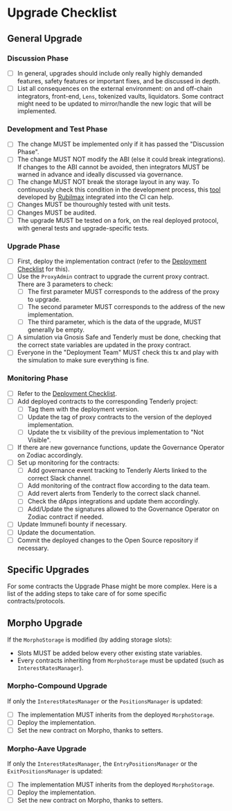 # Upgrade Checklist

## General Upgrade

### Discussion Phase

- [ ] In general, upgrades should include only really highly demanded features, safety features or important fixes, and be discussed in depth.
- [ ] List all consequences on the external environment: on and off-chain integrators, front-end, `Lens`, tokenized vaults, liquidators. Some contract might need to be updated to mirror/handle the new logic that will be implemented.

### Development and Test Phase

- [ ] The change MUST be implemented only if it has passed the "Discussion Phase".
- [ ] The change MUST NOT modify the ABI (else it could break integrations). If changes to the ABI cannot be avoided, then integrators MUST be warned in advance and ideally discussed via governance.
- [ ] The change MUST NOT break the storage layout in any way. To continuously check this condition in the development process, this [tool](https://github.com/Rubilmax/foundry-storage-check) developed by [Rubilmax](https://github.com/Rubilmax) integrated into the CI can help.
- [ ] Changes MUST be thouroughly tested with unit tests.
- [ ] Changes MUST be audited.
- [ ] The upgrade MUST be tested on a fork, on the real deployed protocol, with general tests and upgrade-specific tests.

### Upgrade Phase

- [ ] First, deploy the implementation contract (refer to the [Deployment Checklist](./deployment-checklist.md) for this).
- [ ] Use the `ProxyAdmin` contract to upgrade the current proxy contract. There are 3 parameters to check:
    - [ ] The first parameter MUST corresponds to the address of the proxy to upgrade.
    - [ ] The second parameter MUST corresponds to the address of the new implementation.
    - [ ] The third parameter, which is the data of the upgrade, MUST generally be empty.
- [ ] A simulation via Gnosis Safe and Tenderly must be done, checking that the correct state variables are updated in the proxy contract.
- [ ] Everyone in the "Deployment Team" MUST check this tx and play with the simulation to make sure everything is fine.

### Monitoring Phase

- [ ] Refer to the [Deployment Checklist](./deployment-checklist.md).
- [ ] Add deployed contracts to the corresponding Tenderly project:
  - [ ] Tag them with the deployment version.
  - [ ] Update the tag of proxy contracts to the version of the deployed implementation.
  - [ ] Update the tx visibility of the previous implementation to "Not Visible".
- [ ] If there are new governance functions, update the Governance Operator on Zodiac accordingly.
- [ ] Set up monitoring for the contracts:
  - [ ] Add governance event tracking to Tenderly Alerts linked to the correct Slack channel.
  - [ ] Add monitoring of the contract flow according to the data team.
  - [ ] Add revert alerts from Tenderly to the correct slack channel.
  - [ ] Check the dApps integrations and update them accordingly.
  - [ ] Add/Update the signatures allowed to the Governance Operator on Zodiac contract if needed.
- [ ] Update Immunefi bounty if necessary.
- [ ] Update the documentation.
- [ ] Commit the deployed changes to the Open Source repository if necessary.

## Specific Upgrades

For some contracts the Upgrade Phase might be more complex. Here is a list of the adding steps to take care of for some specific contracts/protocols.

## Morpho Upgrade

If the `MorphoStorage` is modified (by adding storage slots):
- Slots MUST be added below every other existing state variables.
- Every contracts inheriting from `MorphoStorage` must be updated (such as `InterestRatesManager`).

### Morpho-Compound Upgrade

If only the `InterestRatesManager` or the `PositionsManager` is updated:
- [ ] The implementation MUST inherits from the deployed `MorphoStorage`.
- [ ] Deploy the implementation.
- [ ] Set the new contract on Morpho, thanks to setters.

### Morpho-Aave Upgrade

If only the `InterestRatesManager`, the `EntryPositionsManager` or the `ExitPositionsManager` is updated:
- [ ] The implementation MUST inherits from the deployed `MorphoStorage`.
- [ ] Deploy the implementation.
- [ ] Set the new contract on Morpho, thanks to setters.
